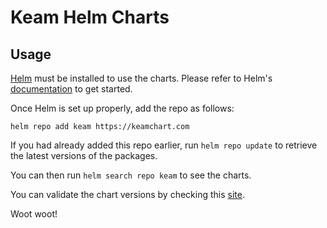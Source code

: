 # Keam Helm Charts

## Usage

[Helm](https://helm.sh) must be installed to use the charts.
Please refer to Helm's [documentation](https://helm.sh/docs/) to get started.

Once Helm is set up properly, add the repo as follows:

```console
helm repo add keam https://keamchart.com
```

If you had already added this repo earlier,
run `helm repo update` to retrieve the latest versions of the packages.

You can then run `helm search repo keam` to see the charts.

You can validate the chart versions by checking this [site](https://keamchart.com/index.yaml).

Woot woot!
